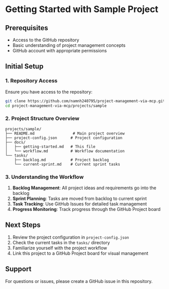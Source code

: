 # Getting Started with Sample Project

## Prerequisites
- Access to the GitHub repository
- Basic understanding of project management concepts
- GitHub account with appropriate permissions

## Initial Setup

### 1. Repository Access
Ensure you have access to the repository:
```bash
git clone https://github.com/namnh240795/project-management-via-mcp.git
cd project-management-via-mcp/projects/sample
```

### 2. Project Structure Overview
```
projects/sample/
├── README.md                 # Main project overview
├── project-config.json      # Project configuration
├── docs/
│   ├── getting-started.md   # This file
│   └── workflow.md          # Workflow documentation
└── tasks/
    ├── backlog.md           # Project backlog
    └── current-sprint.md    # Current sprint tasks
```

### 3. Understanding the Workflow
1. **Backlog Management**: All project ideas and requirements go into the backlog
2. **Sprint Planning**: Tasks are moved from backlog to current sprint
3. **Task Tracking**: Use GitHub Issues for detailed task management
4. **Progress Monitoring**: Track progress through the GitHub Project board

## Next Steps
1. Review the project configuration in `project-config.json`
2. Check the current tasks in the `tasks/` directory
3. Familiarize yourself with the project workflow
4. Link this project to a GitHub Project board for visual management

## Support
For questions or issues, please create a GitHub issue in this repository.